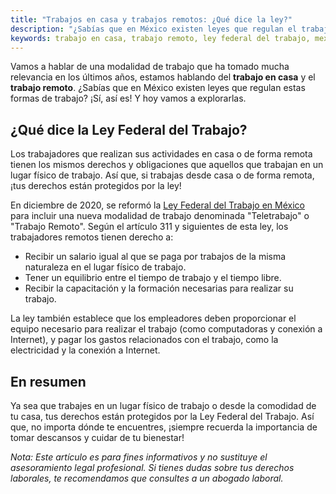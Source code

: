 ```yaml
---
title: "Trabajos en casa y trabajos remotos: ¿Qué dice la ley?"
description: "¿Sabías que en México existen leyes que regulan el trabajo en casa y el trabajo remoto? Descubre cuáles son tus derechos laborales."
keywords: trabajo en casa, trabajo remoto, ley federal del trabajo, mexico
---
```

Vamos a hablar de una modalidad de trabajo que ha tomado mucha relevancia en los últimos años, estamos hablando del **trabajo en casa** y el **trabajo remoto**. ¿Sabías que en México existen leyes que regulan estas formas de trabajo? ¡Sí, así es! Y hoy vamos a explorarlas.

## ¿Qué dice la Ley Federal del Trabajo?

Los trabajadores que realizan sus actividades en casa o de forma remota tienen los mismos derechos y obligaciones que aquellos que trabajan en un lugar físico de trabajo. Así que, si trabajas desde casa o de forma remota, ¡tus derechos están protegidos por la ley!

En diciembre de 2020, se reformó la [Ley Federal del Trabajo en México](/ley-federal-del-trabajo) para incluir una nueva modalidad de trabajo denominada "Teletrabajo" o "Trabajo Remoto". Según el artículo 311 y siguientes de esta ley, los trabajadores remotos tienen derecho a:

- Recibir un salario igual al que se paga por trabajos de la misma naturaleza en el lugar físico de trabajo.
- Tener un equilibrio entre el tiempo de trabajo y el tiempo libre.
- Recibir la capacitación y la formación necesarias para realizar su trabajo.

La ley también establece que los empleadores deben proporcionar el equipo necesario para realizar el trabajo (como computadoras y conexión a Internet), y pagar los gastos relacionados con el trabajo, como la electricidad y la conexión a Internet.

## En resumen

Ya sea que trabajes en un lugar físico de trabajo o desde la comodidad de tu casa, tus derechos están protegidos por la Ley Federal del Trabajo. Así que, no importa dónde te encuentres, ¡siempre recuerda la importancia de tomar descansos y cuidar de tu bienestar!

*Nota: Este artículo es para fines informativos y no sustituye el asesoramiento legal profesional. Si tienes dudas sobre tus derechos laborales, te recomendamos que consultes a un abogado laboral.*
